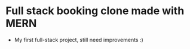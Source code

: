 # Full stack booking clone made with MERN

- My first full-stack project, still need improvements :)

